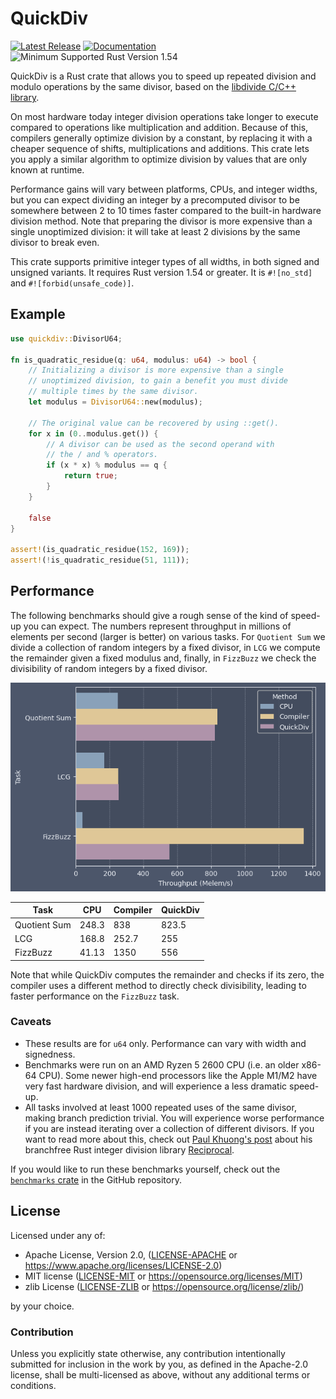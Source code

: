 # QuickDiv

[![Latest Release]][crates.io] [![Documentation]][docs.rs] ![Minimum Supported Rust Version 1.54]

[Latest Release]: https://img.shields.io/crates/v/quickdiv.svg
[crates.io]: https://crates.io/crates/quickdiv
[Documentation]: https://docs.rs/quickdiv/badge.svg
[docs.rs]: https://docs.rs/quickdiv/
[Minimum Supported Rust Version 1.54]: https://img.shields.io/badge/MSRV-1.54-blue.svg

QuickDiv is a Rust crate that allows you to speed up repeated division and
modulo operations by the same divisor, based on the
[libdivide C/C++ library](https://libdivide.com/).

On most hardware today integer division operations take longer to execute
compared to operations like multiplication and addition. Because of this,
compilers generally optimize division by a constant, by replacing it with a
cheaper sequence of shifts, multiplications and additions. This crate lets you
apply a similar algorithm to optimize division by values that are only known at
runtime.

Performance gains will vary between platforms, CPUs, and integer widths, but you
can expect dividing an integer by a precomputed divisor to be somewhere between
2 to 10 times faster compared to the built-in hardware division method. Note
that preparing the divisor is more expensive than a single unoptimized
division: it will take at least 2 divisions by the same divisor to break even.

This crate supports primitive integer types of all widths, in both signed and
unsigned variants. It requires Rust version 1.54 or greater. It is `#![no_std]`
and `#![forbid(unsafe_code)]`.

## Example

```rust
use quickdiv::DivisorU64;

fn is_quadratic_residue(q: u64, modulus: u64) -> bool {
    // Initializing a divisor is more expensive than a single
    // unoptimized division, to gain a benefit you must divide
    // multiple times by the same divisor.
    let modulus = DivisorU64::new(modulus);

    // The original value can be recovered by using ::get().
    for x in (0..modulus.get()) {
        // A divisor can be used as the second operand with
        // the / and % operators.
        if (x * x) % modulus == q {
            return true;
        }
    }

    false
}

assert!(is_quadratic_residue(152, 169));
assert!(!is_quadratic_residue(51, 111));
```

## Performance

The following benchmarks should give a rough sense of the kind of speed-up you
can expect. The numbers represent throughput in millions of elements per second
(larger is better) on various tasks.
For `Quotient Sum` we divide a collection of random integers by a fixed
divisor, in `LCG` we compute the remainder given a fixed modulus
and, finally, in `FizzBuzz` we check the divisibility of random integers by a
fixed divisor.

![](https://github.com/dtrifuno/quickdiv/blob/main/benchmarks/graph.png?raw=true)

| Task         | CPU   | Compiler | QuickDiv |
| ------------ | ----- | -------- | -------- |
| Quotient Sum | 248.3 | 838      | 823.5    |
| LCG          | 168.8 | 252.7    | 255      |
| FizzBuzz     | 41.13 | 1350     | 556      |

Note that while QuickDiv computes the remainder and checks if its
zero, the compiler uses a different method to directly check divisibility,
leading to faster performance on the `FizzBuzz` task.

### Caveats

- These results are for `u64` only. Performance can vary with width and
  signedness.
- Benchmarks were run on an AMD Ryzen 5 2600 CPU (i.e. an older x86-64 CPU).
  Some newer high-end processors like the Apple M1/M2 have very fast hardware
  division, and will experience a less dramatic speed-up.
- All tasks involved at least 1000 repeated uses of the same divisor, making
  branch prediction trivial. You will experience worse performance if you are
  instead iterating over a collection of different divisors. If you want to
  read more about this, check out
  [Paul Khuong's post](https://pvk.ca/Blog/2021/05/14/baseline-implementations-should-be-predictable/)
  about his branchfree Rust integer division library
  [Reciprocal](https://crates.io/crates/reciprocal).

If you would like to run these benchmarks yourself, check out the [`benchmarks`
crate](https://github.com/dtrifuno/quickdiv/tree/main/benchmark) in the GitHub
repository.

## License

Licensed under any of:

- Apache License, Version 2.0, ([LICENSE-APACHE](https://raw.githubusercontent.com/dtrifuno/quickdiv/main/LICENSE-APACHE) or <https://www.apache.org/licenses/LICENSE-2.0>)
- MIT license ([LICENSE-MIT](https://raw.githubusercontent.com/dtrifuno/quickdiv/main/LICENSE-MIT) or <https://opensource.org/licenses/MIT>)
- zlib License ([LICENSE-ZLIB](https://raw.githubusercontent.com/dtrifuno/quickdiv/main/LICENSE-ZLIB) or <https://opensource.org/license/zlib/>)

by your choice.

### Contribution

Unless you explicitly state otherwise, any contribution intentionally submitted
for inclusion in the work by you, as defined in the Apache-2.0 license, shall
be multi-licensed as above, without any additional terms or conditions.
